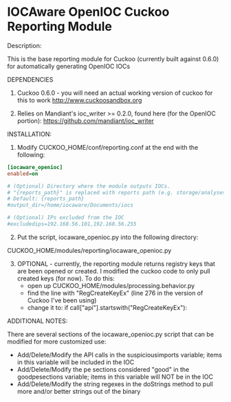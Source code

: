 IOCAware OpenIOC Cuckoo Reporting Module
======

Description:

This is the base reporting module for Cuckoo (currently built against 0.6.0) for automatically generating OpenIOC IOCs

DEPENDENCIES

1) Cuckoo 0.6.0 - you will need an actual working version of cuckoo for this to work
  http://www.cuckoosandbox.org
  
2) Relies on Mandiant's ioc_writer >= 0.2.0, found here (for the OpenIOC portion):
  https://github.com/mandiant/ioc_writer


INSTALLATION:

1) Modify CUCKOO_HOME/conf/reporting.conf at the end with the following:
```ini
[iocaware_openioc]
enabled=on

# (Optional) Directory where the module outputs IOCs.
# "{reports_path}" is replaced with reports path (e.g. storage/analyses/1/reports/).
# Default: {reports_path}
#output_dir=/home/iocaware/Documents/iocs

# (Optional) IPs excluded from the IOC
#excludedips=192.168.56.101,192.168.56.255
```

2) Put the script, iocaware_openioc.py into the following directory:

CUCKOO_HOME/modules/reporting/iocaware_openioc.py

3) OPTIONAL - currently, the reporting module returns registry keys that are been opened or created. I modified the
cuckoo code to only pull created keys (for now). To do this: 
   - open up CUCKOO_HOME/modules/processing.behavior.py
   - find the line with "RegCreateKeyEx" (line 276 in the version of Cuckoo I've been using)
   - change it to: if call["api"].startswith("RegCreateKeyEx"):

ADDITIONAL NOTES:

There are several sections of the iocaware_openioc.py script that can be modified for more customized use:

   - Add/Delete/Modify the API calls in the suspiciousimports variable; items in this variable will be included in the IOC
   - Add/Delete/Modify the pe sections considered "good" in the goodpesections variable; items in this variable will NOT be in the IOC
   - Add/Delete/Modify the string regexes in the doStrings method to pull more and/or better strings out of the binary
